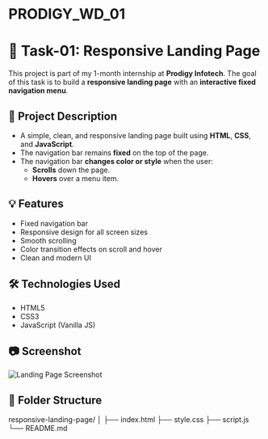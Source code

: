 # PRODIGY_WD_01
# 🚀 Task-01: Responsive Landing Page

This project is part of my 1-month internship at **Prodigy Infotech**. The goal of this task is to build a **responsive landing page** with an **interactive fixed navigation menu**.

## 📌 Project Description

- A simple, clean, and responsive landing page built using **HTML**, **CSS**, and **JavaScript**.
- The navigation bar remains **fixed** on the top of the page.
- The navigation bar **changes color or style** when the user:
  - **Scrolls** down the page.
  - **Hovers** over a menu item.

## 💡 Features

- Fixed navigation bar
- Responsive design for all screen sizes
- Smooth scrolling
- Color transition effects on scroll and hover
- Clean and modern UI

## 🛠️ Technologies Used

- HTML5
- CSS3
- JavaScript (Vanilla JS)

## 📷 Screenshot

![Landing Page Screenshot](./screenshot.png) <!-- Replace with actual screenshot path -->

## 📁 Folder Structure
responsive-landing-page/
│
├── index.html
├── style.css
├── script.js
└── README.md


